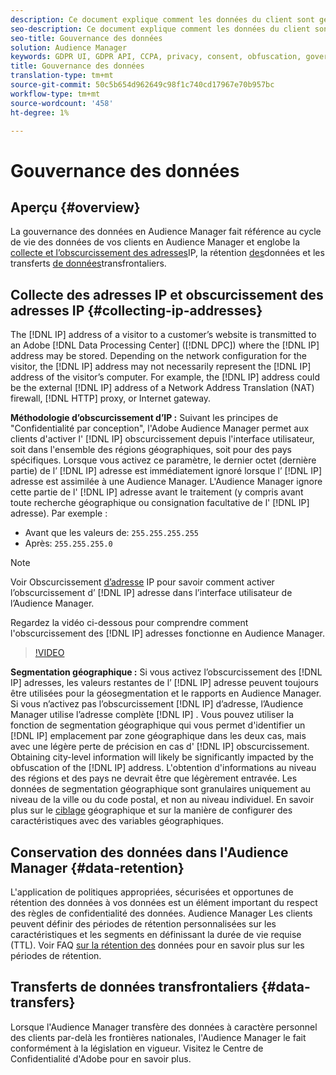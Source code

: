 ```yaml
---
description: Ce document explique comment les données du client sont gérées dans l’Audience Manager.
seo-description: Ce document explique comment les données du client sont gérées en Audience Manager.
seo-title: Gouvernance des données
solution: Audience Manager
keywords: GDPR UI, GDPR API, CCPA, privacy, consent, obfuscation, governance
title: Gouvernance des données
translation-type: tm+mt
source-git-commit: 50c5b654d962649c98f1c740cd17967e70b957bc
workflow-type: tm+mt
source-wordcount: '458'
ht-degree: 1%

---
```



# Gouvernance des données

## Aperçu {#overview}

La gouvernance des données en Audience Manager fait référence au cycle de vie des données de vos clients en Audience Manager et englobe la [collecte et l’obscurcissement des adresses](data-governance.md#collecting-ip-addresses)IP, la rétention [des](data-governance.md#data-retention)données et les transferts [de données](data-governance.md#data-transfers)transfrontaliers.

## Collecte des adresses IP et obscurcissement des adresses IP {#collecting-ip-addresses}

The [!DNL IP] address of a visitor to a customer’s website is transmitted to an Adobe [!DNL Data Processing Center] ([!DNL DPC]) where the [!DNL IP] address may be stored. Depending on the network configuration for the visitor, the [!DNL IP] address may not necessarily represent the [!DNL IP] address of the visitor’s computer. For example, the [!DNL IP] address could be the external [!DNL IP] address of a Network Address Translation (NAT) firewall, [!DNL HTTP] proxy, or Internet gateway.

**Méthodologie d’obscurcissement d’IP :** Suivant les principes de &quot;Confidentialité par conception&quot;, l&#39;Adobe Audience Manager permet aux clients d&#39;activer l&#39; [!DNL IP] obscurcissement depuis l&#39;interface utilisateur, soit dans l&#39;ensemble des régions géographiques, soit pour des pays spécifiques. Lorsque vous activez ce paramètre, le dernier octet (dernière partie) de l’ [!DNL IP] adresse est immédiatement ignoré lorsque l’ [!DNL IP] adresse est assimilée à une Audience Manager. L&#39;Audience Manager ignore cette partie de l&#39; [!DNL IP] adresse avant le traitement (y compris avant toute recherche géographique ou consignation facultative de l&#39; [!DNL IP] adresse). Par exemple :

* Avant que les valeurs de: `255.255.255.255`
* Après: `255.255.255.0`

>[!NOTE]
>
>Voir Obscurcissement [d’adresse](../../features/administration/ip-obfuscation.md) IP pour savoir comment activer l’obscurcissement d’ [!DNL IP] adresse dans l’interface utilisateur de l’Audience Manager.

Regardez la vidéo ci-dessous pour comprendre comment l&#39;obscurcissement des [!DNL IP] adresses fonctionne en Audience Manager.

>[!VIDEO](https://video.tv.adobe.com/v/27218/)

**Segmentation géographique :** Si vous activez l’obscurcissement des [!DNL IP] adresses, les valeurs restantes de l’ [!DNL IP] adresse peuvent toujours être utilisées pour la géosegmentation et le rapports en Audience Manager. Si vous n’activez pas l’obscurcissement [!DNL IP] d’adresse, l’Audience Manager utilise l’adresse complète [!DNL IP] . Vous pouvez utiliser la fonction de segmentation géographique qui vous permet d&#39;identifier un [!DNL IP] emplacement par zone géographique dans les deux cas, mais avec une légère perte de précision en cas d&#39; [!DNL IP] obscurcissement. Obtaining city-level information will likely be significantly impacted by the obfuscation of the [!DNL IP] address. L&#39;obtention d&#39;informations au niveau des régions et des pays ne devrait être que légèrement entravée. Les données de segmentation géographique sont granulaires uniquement au niveau de la ville ou du code postal, et non au niveau individuel. En savoir plus sur le [ciblage](../../features/traits/trait-geotarget-keys.md) géographique et sur la manière de configurer des caractéristiques avec des variables géographiques.

## Conservation des données dans l&#39;Audience Manager {#data-retention}

L&#39;application de politiques appropriées, sécurisées et opportunes de rétention des données à vos données est un élément important du respect des règles de confidentialité des données. Audience Manager Les clients peuvent définir des périodes de rétention personnalisées sur les caractéristiques et les segments en définissant la durée de vie requise (TTL). Voir FAQ [sur la rétention des](../../faq/faq-privacy.md) données pour en savoir plus sur les périodes de rétention.

## Transferts de données transfrontaliers {#data-transfers}

Lorsque l&#39;Audience Manager transfère des données à caractère personnel des clients par-delà les frontières nationales, l&#39;Audience Manager le fait conformément à la législation en vigueur. Visitez le Centre [](https://www.adobe.com/privacy/eudatatransfers.html) de Confidentialité d&#39;Adobe pour en savoir plus.